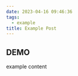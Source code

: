 ```yaml
---
date: 2023-04-16 09:46:36
tags:
  - example
title: Example Post
---
```


## DEMO

example content

[](https://picsum.photos/200/300)